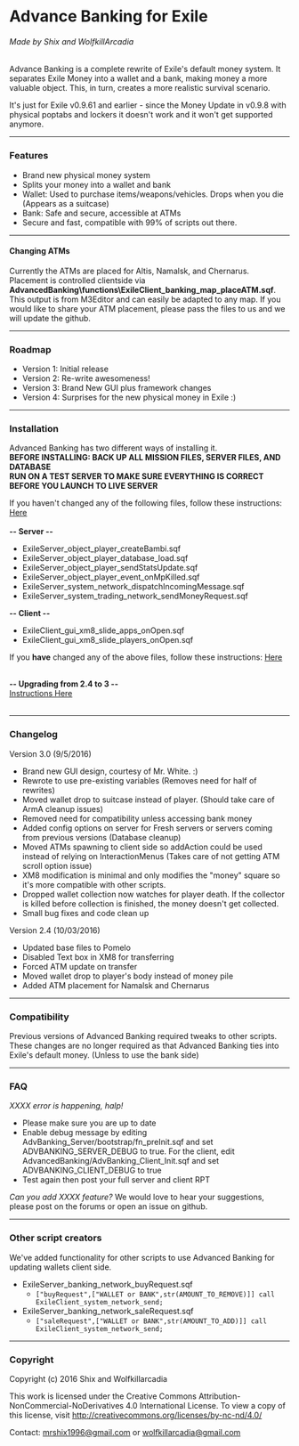 # Advance Banking for Exile
###### Made by Shix and WolfkillArcadia
Advance Banking is a complete rewrite of Exile's default money system. It separates Exile Money into a wallet and a bank, making money a more valuable object. This, in turn, creates a more realistic survival scenario.

It's just for Exile v0.9.61 and earlier - since the Money Update in v0.9.8 with physical poptabs and lockers it doesn't work and it won't get supported anymore.

---

### Features
* Brand new physical money system
* Splits your money into a wallet and bank
* Wallet: Used to purchase items/weapons/vehicles. Drops when you die (Appears as a suitcase)
* Bank: Safe and secure, accessible at ATMs
* Secure and fast, compatible with 99% of scripts out there.

---

#### Changing ATMs
Currently the ATMs are placed for Altis, Namalsk, and Chernarus. Placement is controlled clientside via **AdvancedBanking\functions\ExileClient_banking_map_placeATM.sqf**. This output is from M3Editor and can easily be adapted to any map. If you would like to share your ATM placement, please pass the files to us and we will update the github.

---

### Roadmap
* Version 1: Initial release
* Version 2: Re-write awesomeness!
* Version 3: Brand New GUI plus framework changes
* Version 4: Surprises for the new physical money in Exile :)

---

### Installation
Advanced Banking has two different ways of installing it.<br>
**BEFORE INSTALLING: BACK UP ALL MISSION FILES, SERVER FILES, AND DATABASE**<br>
**RUN ON A TEST SERVER TO MAKE SURE EVERYTHING IS CORRECT BEFORE YOU LAUNCH TO LIVE SERVER**

If you haven't changed any of the following files, follow these instructions: [Here](https://github.com/WolfkillArcadia/AdvancedBanking/blob/master/FreshServerInstallation.md)<br><br>
**-- Server --**

* ExileServer_object_player_createBambi.sqf
* ExileServer_object_player_database_load.sqf
* ExileServer_object_player_sendStatsUpdate.sqf
* ExileServer_object_player_event_onMpKilled.sqf
* ExileServer_system_network_dispatchIncomingMessage.sqf
* ExileServer_system_trading_network_sendMoneyRequest.sqf

**-- Client --**

* ExileClient_gui_xm8_slide_apps_onOpen.sqf
* ExileClient_gui_xm8_slide_players_onOpen.sqf

If you **have** changed any of the above files, follow these instructions: [Here](https://github.com/WolfkillArcadia/AdvancedBanking/blob/master/ModdedServerInstallation.md)<br><br>

**-- Upgrading from 2.4 to 3 --**<br>
[Instructions Here](https://github.com/WolfkillArcadia/AdvancedBanking/blob/master/Update2.4to3.md)<br><br>

---

### Changelog
Version 3.0 (9/5/2016)
* Brand new GUI design, courtesy of Mr. White. :)
* Rewrote to use pre-existing variables (Removes need for half of rewrites)
* Moved wallet drop to suitcase instead of player. (Should take care of ArmA cleanup issues)
* Removed need for compatibility unless accessing bank money
* Added config options on server for Fresh servers or servers coming from previous versions (Database cleanup)
* Moved ATMs spawning to client side so addAction could be used instead of relying on InteractionMenus (Takes care of not getting ATM scroll option issue)
* XM8 modification is minimal and only modifies the "money" square so it's more compatible with other scripts. 
* Dropped wallet collection now watches for player death. If the collector is killed before collection is finished, the money doesn't get collected. 
* Small bug fixes and code clean up

Version 2.4 (10/03/2016)
* Updated base files to Pomelo
* Disabled Text box in XM8 for transferring
* Forced ATM update on transfer
* Moved wallet drop to player's body instead of money pile
* Added ATM placement for Namalsk and Chernarus

---

### Compatibility
Previous versions of Advanced Banking required tweaks to other scripts. These changes are no longer required as that Advanced Banking ties into Exile's default money. (Unless to use the bank side)

---

### FAQ
*XXXX error is happening, halp!*
* Please make sure you are up to date
* Enable debug message by editing AdvBanking_Server/bootstrap/fn_preInit.sqf and set ADVBANKING_SERVER_DEBUG to true. For the client, edit AdvancedBanking/AdvBanking_Client_Init.sqf and set ADVBANKING_CLIENT_DEBUG to true
* Test again then post your full server and client RPT

*Can you add XXXX feature?*
We would love to hear your suggestions, please post on the forums or open an issue on github.

---

### Other script creators
We've added functionality for other scripts to use Advanced Banking for updating wallets client side.
* ExileServer_banking_network_buyRequest.sqf
    * `["buyRequest",["WALLET or BANK",str(AMOUNT_TO_REMOVE)]] call ExileClient_system_network_send;`
* ExileServer_banking_network_saleRequest.sqf
    * `["saleRequest",["WALLET or BANK",str(AMOUNT_TO_ADD)]] call ExileClient_system_network_send;`

---

### Copyright
Copyright (c) 2016 Shix and Wolfkillarcadia

This work is licensed under the Creative Commons Attribution-NonCommercial-NoDerivatives 4.0 International License.
To view a copy of this license, visit http://creativecommons.org/licenses/by-nc-nd/4.0/

Contact: mrshix1996@gmail.com or wolfkillarcadia@gmail.com
